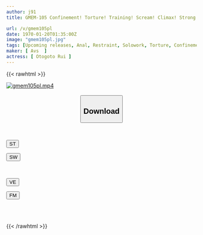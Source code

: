 ```yaml
---
author: j91
title: GMEM-105 Confinement! Torture! Training! Scream! Climax! Strong Climax Screaming Torture Training Completely Humiliated Elite Narcotic Investigator Pussy X Anal 2 Holes Strong Horny Frenzy Hell Rui Otokoto

url: /v/gmem105pl
date: 1970-01-20T01:35:00Z
image: "gmem105pl.jpg"
tags: [Upcoming releases, Anal, Restraint, Solowork, Torture, Confinement, Female Investigator	]
maker: [ Avs  ]
actress: [ Otogoto Rui ]
---
```



{{< rawhtml >}}

<div class="video" data-videoid="pending_link_2.html">
    <a href="javascript:;">
        <img src="/v/gmem105pl/gmem105pl.jpg" width="WIDTH" height="HEIGHT" alt="gmem105pl.mp4" loading="lazy">
    </a>
</div>

<script type="text/javascript" src="https://j91.asia/asset/on-demand-pend.js"></script>

<br>
  <link rel="stylesheet" href="https://j91.asia/asset/bs5.css">
  
  <center>
  <button class="btn btn-primary" type="button" data-bs-toggle="collapse" data-bs-target=".multi-collapse" aria-expanded="false" aria-controls="multiCollapseExample1 multiCollapseExample2"><h2>Download</h2></button></center>
</p>
<div class="row">
  <div class="col">
    <div class="collapse multi-collapse" id="multiCollapseExample1">
      <div class="card card-body">
	      	      <br>
<div class="buttons">  
<p><a href="https://j91.asia/pending_link_2.html" target="_blank"><button class="btn-hover color-3"><i class="fa fa-download"></i> ST</button></a></p>
<p><a href="https://j91.asia/pending_link_2.html" target="_blank"><button class="btn-hover color-2"><i class="fa fa-download"></i> SW</button></a></p></div>
    </div>
  </div>
</div>
  <div class="col">
    <div class="collapse multi-collapse" id="multiCollapseExample2">
      <div class="card card-body">
	      <br>
<div class="buttons">
<p><a href="https://j91.asia/pending_link_2.html" target="_blank"><button class="btn-hover color-9"><i class="fa fa-download"></i> VE</button></a></p>
<p><a href="https://j91.asia/pending_link_2.html" target="_blank"><button class="btn-hover color-8"><i class="fa fa-download"></i> FM</button></a></p></div>
<br><br>
      </div>
    </div>
  </div>
</div>

{{< /rawhtml >}}